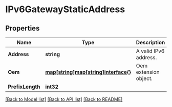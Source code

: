# IPv6GatewayStaticAddress

## Properties
Name | Type | Description | Notes
------------ | ------------- | ------------- | -------------
**Address** | **string** | A valid IPv6 address. | 
**Oem** | [**map[string]map[string]interface{}**](map[string]interface{}.md) | Oem extension object. | [optional] 
**PrefixLength** | **int32** |  | [optional] 

[[Back to Model list]](../README.md#documentation-for-models) [[Back to API list]](../README.md#documentation-for-api-endpoints) [[Back to README]](../README.md)


